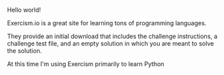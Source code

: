 Hello world!

Exercism.io is a great site for learning tons of programming languages.

They provide an initial download that includes the challenge instructions, a challenge test file, and an empty solution in which you are meant to solve the solution.

At this time I'm using Exercism primarily to learn Python
